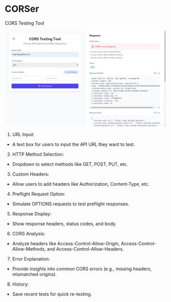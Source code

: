 # CORSer
CORS Testing Tool

![Tool Image](https://raw.githubusercontent.com/Toowan0x1/CORSer/refs/heads/master/media/Screenshot%20From%202025-01-27%2019-49-02.png)

1. URL Input:
- A text box for users to input the API URL they want to test.
2. HTTP Method Selection:
- Dropdown to select methods like GET, POST, PUT, etc.
3. Custom Headers:
- Allow users to add headers like Authorization, Content-Type, etc.
4. Preflight Request Option:
- Simulate OPTIONS requests to test preflight responses.
5. Response Display:
- Show response headers, status codes, and body.
6. CORS Analysis:
- Analyze headers like Access-Control-Allow-Origin, Access-Control-Allow-Methods, and Access-Control-Allow-Headers.
7. Error Explanation:
- Provide insights into common CORS errors (e.g., missing headers, mismatched origins).
8. History:
- Save recent tests for quick re-testing.
